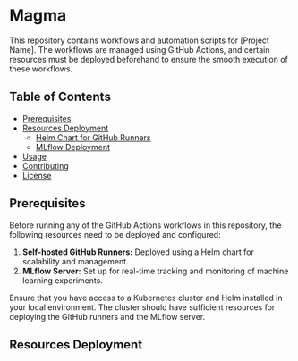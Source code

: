 # Magma

This repository contains workflows and automation scripts for [Project Name]. The workflows are managed using GitHub Actions, and certain resources must be deployed beforehand to ensure the smooth execution of these workflows.

## Table of Contents

- [Prerequisites](#prerequisites)
- [Resources Deployment](#resources-deployment)
  - [Helm Chart for GitHub Runners](#helm-chart-for-github-runners)
  - [MLflow Deployment](#mlflow-deployment)
- [Usage](#usage)
- [Contributing](#contributing)
- [License](#license)

## Prerequisites

Before running any of the GitHub Actions workflows in this repository, the following resources need to be deployed and configured:

1. **Self-hosted GitHub Runners:** Deployed using a Helm chart for scalability and management.
2. **MLflow Server:** Set up for real-time tracking and monitoring of machine learning experiments.

Ensure that you have access to a Kubernetes cluster and Helm installed in your local environment. The cluster should have sufficient resources for deploying the GitHub runners and the MLflow server.

## Resources Deployment
